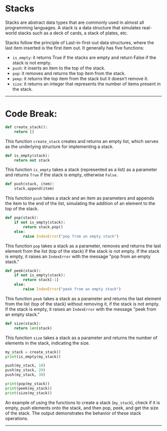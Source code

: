 # Stacks

Stacks are abstract data types that are commonly used in almost all programming languages. A stack is a data structure that simulates real-world stacks such as a deck of cards, a stack of plates, etc.

Stacks follow the principle of Last-in-first-out data structures, where the last item inserted is the first item out. It generally has five functions:

- `is_empty`: it returns True if the stacks are empty and return False if the stack is not empty.
- `push`: it inserts an item to the top of the stack.
- `pop`: it removes and returns the top item from the stack.
- `peep`: it returns the top item from the stack but it doesn’t remove it.
- `size`: it returns an integer that represents the number of items present in the stack.

-----

# Code Break:

```python
def create_stack():
    return []
```

This function `create_stack` creates and returns an empty list, which serves as the underlying structure for implementing a stack.

```python
def is_empty(stack):
    return not stack
```

This function `is_empty` takes a stack (represented as a list) as a parameter and returns `True` if the stack is empty, otherwise `False`.

```python
def push(stack, item):
    stack.append(item)
```

This function `push` takes a stack and an item as parameters and appends the item to the end of the list, simulating the addition of an element to the top of the stack.

```python
def pop(stack):
    if not is_empty(stack):
        return stack.pop()
    else:
        raise IndexError("pop from an empty stack")
```

This function `pop` takes a stack as a parameter, removes and returns the last element from the list (top of the stack) if the stack is not empty. If the stack is empty, it raises an `IndexError` with the message "pop from an empty stack."

```python
def peek(stack):
    if not is_empty(stack):
        return stack[-1]
    else:
        raise IndexError("peek from an empty stack")
```

This function `peek` takes a stack as a parameter and returns the last element from the list (top of the stack) without removing it, if the stack is not empty. If the stack is empty, it raises an `IndexError` with the message "peek from an empty stack."

```python
def size(stack):
    return len(stack)
```

This function `size` takes a stack as a parameter and returns the number of elements in the stack, indicating the size.

```python
my_stack = create_stack()
print(is_empty(my_stack))

push(my_stack, 10)
push(my_stack, 20)
push(my_stack, 30)

print(pop(my_stack))
print(peek(my_stack))
print(size(my_stack))
```

An example of using the functions to create a stack (`my_stack`), check if it is empty, push elements onto the stack, and then pop, peek, and get the size of the stack. The output demonstrates the behavior of these stack operations.

-----